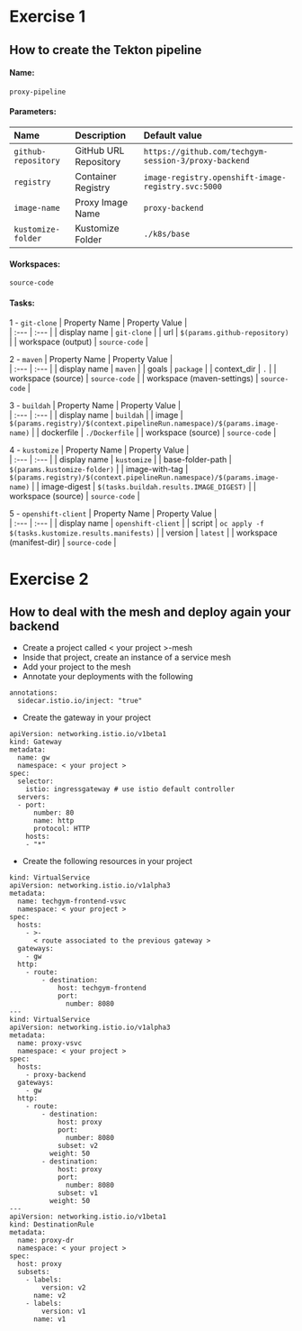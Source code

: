 # Exercise 1

## How to create the Tekton pipeline

#### Name:
```
proxy-pipeline
```

#### Parameters:
| Name                | Description           | Default value                                         |
| :---                | :---                  | :---                                                  |
| `github-repository` | GitHub URL Repository | `https://github.com/techgym-session-3/proxy-backend`  |
| `registry`          | Container Registry    | `image-registry.openshift-image-registry.svc:5000`    |
| `image-name`        | Proxy Image Name      | `proxy-backend`                                       |
| `kustomize-folder`  | Kustomize Folder      | `./k8s/base`                                          |

#### Workspaces:
```
source-code
```

#### Tasks:
1 - `git-clone`
| Property Name               | Property Value                   |                                 
| :---                        | :---                             |
| display name                | `git-clone`                      | 
| url                         | `$(params.github-repository)`    | 
| workspace (output)          | `source-code`                    |

2 - `maven`
| Property Name                       | Property Value        |                                
| :---                                | :---                  |
| display name                        | `maven`               | 
| goals                               | `package`             | 
| context_dir                         | `.`                   | 
| workspace (source)                  | `source-code`         |
| workspace (maven-settings)          | `source-code`         |

3 - `buildah`
| Property Name                       | Property Value                                                             |                                 
| :---                                | :---                                                                       |
| display name                        | `buildah`                                                                  | 
| image                               | `$(params.registry)/$(context.pipelineRun.namespace)/$(params.image-name)` | 
| dockerfile                          | `./Dockerfile`                                                             | 
| workspace (source)                  | `source-code`                                                              |

4 - `kustomize`
| Property Name                       | Property Value                                                             |                                                             
| :---                                | :---                                                                       |
| display name                        | `kustomize`                                                                | 
| base-folder-path                    | `$(params.kustomize-folder)`                                               | 
| image-with-tag                      | `$(params.registry)/$(context.pipelineRun.namespace)/$(params.image-name)` | 
| image-digest                        | `$(tasks.buildah.results.IMAGE_DIGEST)`                                    | 
| workspace (source)                  | `source-code`                                                              |

5 - `openshift-client`
| Property Name                   | Property Value                                                        |                               
| :---                            | :---                                                                  |
| display name                    | `openshift-client`                                                    | 
| script                          | `oc apply -f $(tasks.kustomize.results.manifests)`                    | 
| version                         | `latest`                                                              | 
| workspace (manifest-dir)        | `source-code`                                                         |

# Exercise 2

## How to deal with the mesh and deploy again your backend

 - Create a project called < your project >-mesh
 - Inside that project, create an instance of a service mesh
 - Add your project <name-surname> to the mesh
 - Annotate your deployments with the following
```
annotations:
  sidecar.istio.io/inject: "true"
 ```
 - Create the gateway in your project

```
apiVersion: networking.istio.io/v1beta1
kind: Gateway
metadata:
  name: gw
  namespace: < your project >
spec:
  selector:
    istio: ingressgateway # use istio default controller
  servers:
  - port:
      number: 80
      name: http
      protocol: HTTP
    hosts:
    - "*"
  ```
 
   - Create the following resources in your project

```
kind: VirtualService
apiVersion: networking.istio.io/v1alpha3
metadata:
  name: techgym-frontend-vsvc
  namespace: < your project >
spec:
  hosts:
    - >-
      < route associated to the previous gateway >
  gateways:
    - gw
  http:
    - route:
        - destination:
            host: techgym-frontend
            port:
              number: 8080
---
kind: VirtualService
apiVersion: networking.istio.io/v1alpha3
metadata:
  name: proxy-vsvc
  namespace: < your project >
spec:
  hosts:
    - proxy-backend
  gateways:
    - gw
  http:
    - route:
        - destination:
            host: proxy
            port:
              number: 8080
            subset: v2
          weight: 50
        - destination:
            host: proxy
            port:
              number: 8080
            subset: v1
          weight: 50
---
apiVersion: networking.istio.io/v1beta1
kind: DestinationRule
metadata:
  name: proxy-dr
  namespace: < your project >
spec:
  host: proxy
  subsets:
    - labels:
        version: v2
      name: v2
    - labels:
        version: v1
      name: v1
  ```
 
